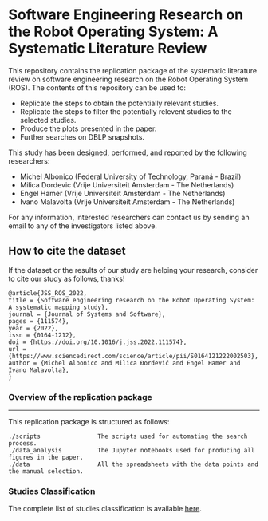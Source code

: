 # Software Engineering Research on the Robot Operating System: A Systematic Literature Review

This repository contains the replication package of the systematic literature review on software engineering research on the Robot Operating System (ROS). 
The contents of this repository can be used to:

- Replicate the steps to obtain the potentially relevant studies.
- Replicate the steps to filter the potentially relevent studies to the selected studies.
- Produce the plots presented in the paper.
- Further searches on DBLP snapshots.

This study has been designed, performed, and reported by the following researchers:

- Michel Albonico (Federal University of Technology, Paraná - Brazil)
- Milica Dordevic (Vrije Universiteit Amsterdam - The Netherlands)
- Engel Hamer (Vrije Universiteit Amsterdam - The Netherlands)
- Ivano Malavolta (Vrije Universiteit Amsterdam - The Netherlands)

For any information, interested researchers can contact us by sending an email to any of the investigators listed above.

## How to cite the dataset
If the dataset or the results of our study are helping your research, consider to cite our study as follows, thanks!

```
@article{JSS_ROS_2022,
title = {Software engineering research on the Robot Operating System: A systematic mapping study},
journal = {Journal of Systems and Software},
pages = {111574},
year = {2022},
issn = {0164-1212},
doi = {https://doi.org/10.1016/j.jss.2022.111574},
url = {https://www.sciencedirect.com/science/article/pii/S0164121222002503},
author = {Michel Albonico and Milica Đorđević and Engel Hamer and Ivano Malavolta},
}
```

### Overview of the replication package
---

This replication package is structured as follows:

```
./scripts                The scripts used for automating the search process.
./data_analysis          The Jupyter notebooks used for producing all figures in the paper.
./data                   All the spreadsheets with the data points and the manual selection.
```


### Studies Classification

The complete list of studies classification is available [here](https://github.com/S2-group/SLR_SE_ROS_2022/blob/main/data_analysis/studies_classification.pdf).
